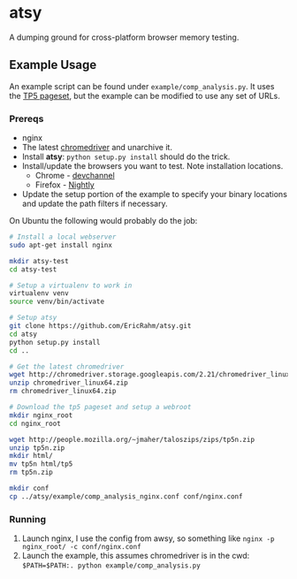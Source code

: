 # atsy
A dumping ground for cross-platform browser memory testing.

## Example Usage
An example script can be found under `example/comp_analysis.py`. It uses the [TP5 pageset](http://people.mozilla.org/~jmaher/taloszips/zips/tp5n.zip), but the example can be modified to use any set of URLs.

### Prereqs
- nginx
- The latest [chromedriver](http://chromedriver.storage.googleapis.com/index.html) and unarchive it.
- Install **atsy**: `python setup.py install` should do the trick.
- Install/update the browsers you want to test. Note installation locations.
  - Chrome - [devchannel](https://www.google.com/chrome/browser/desktop/index.html?platform=linux&extra=devchannel)
  - Firefox - [Nightly](https://nightly.mozilla.org/)
- Update the setup portion of the example to specify your binary locations and update the path filters if necessary.

On Ubuntu the following would probably do the job:
```bash
# Install a local webserver
sudo apt-get install nginx

mkdir atsy-test
cd atsy-test

# Setup a virtualenv to work in
virtualenv venv
source venv/bin/activate

# Setup atsy
git clone https://github.com/EricRahm/atsy.git
cd atsy
python setup.py install
cd ..

# Get the latest chromedriver
wget http://chromedriver.storage.googleapis.com/2.21/chromedriver_linux64.zip
unzip chromedriver_linux64.zip
rm chromedriver_linux64.zip

# Download the tp5 pageset and setup a webroot
mkdir nginx_root
cd nginx_root

wget http://people.mozilla.org/~jmaher/taloszips/zips/tp5n.zip
unzip tp5n.zip
mkdir html/
mv tp5n html/tp5
rm tp5n.zip

mkdir conf
cp ../atsy/example/comp_analysis_nginx.conf conf/nginx.conf
```

### Running
1. Launch nginx, I use the config from awsy, so something like `nginx -p nginx_root/ -c conf/nginx.conf`
2. Launch the example, this assumes chromedriver is in the cwd: `$PATH=$PATH:. python example/comp_analysis.py`
